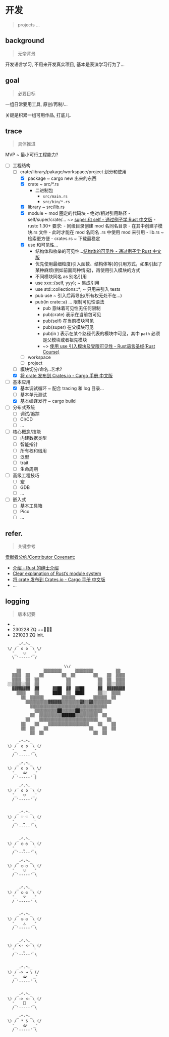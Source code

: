 # 开发
> projects ...


## background
> 无奈背景

开发语言学习, 不用来开发真实项目, 基本是表演学习行为了...

## goal
> 必要目标

一组日常要用工具, 原创/再制/...

关键是积累一组可用作品, 打底儿.

## trace
> 具体推进

MVP ~ 最小可行工程能力?

- [ ] 工程结构
    - [ ] crate/library/pakage/workspace/project 划分和使用
        - [x] package ~ cargo new 出来的东西
        - [x] crate ~ src/*.rs 
            - 二进制包
                - `src/main.rs` 
                - `src/bin/*.rs` 
        - [x] library ~ src/lib.rs
        - [x] module ~ mod 圈定的代码块
                - 绝对/相对引用路径
                - self/super/crate/... ~> [super 和 self - 通过例子学 Rust 中文版](https://rustwiki.org/zh-CN/rust-by-example/mod/split.html)
                - rustc 1.30+ 要求:
                    - 同级目录创建 mod 名同名目录
                    - 在其中创建子模块.rs 文件
                    - 此时才能在 mod 名同名 .rs 中使用 mod 来引用
                - lib.rs ~ 检索更方便
                - crates.rs ~ 下载最稳定
        - [x] use 和可见性...
            - 结构体和枚举的可见性...[结构体的可见性 - 通过例子学 Rust 中文版](https://rustwiki.org/zh-CN/rust-by-example/mod/struct_visibility.html#%E5%8F%82%E8%A7%81)
            - 优先使用最细粒度(引入函数、结构体等)的引用方式，如果引起了某种麻烦(例如前面两种情况)，再使用引入模块的方式
            - 不同模块同名 as 别名引用
            - use xxx::{self, yyy}; ~ 集成引用
            - use std::collections::*; ~ 只用来引入 tests
            - pub use ~ 引入后再导出(所有权无处不在...)
            - pub(in crate::a) ... 限制可见性语法
                - pub 意味着可见性无任何限制
                - pub(crate) 表示在当前包可见
                - pub(self) 在当前模块可见
                - pub(super) 在父模块可见
                - pub(in <path>) 表示在某个路径代表的模块中可见，其中 `path` 必须是父模块或者祖先模块
              - ~> [使用 use 引入模块及受限可见性 - Rust语言圣经(Rust Course)](https://course.rs/basic/crate-module/use.html#%E9%99%90%E5%88%B6%E5%8F%AF%E8%A7%81%E6%80%A7%E8%AF%AD%E6%B3%95)
        - [ ] workspace
        - [ ] project
    - [ ] 模块切分/命名..艺术?
    - [x] [将 crate 发布到 Crates.io - Cargo 手册 中文版](https://wangchujiang.com/rust-cn-document-for-docker/cargo/reference/publishing.html#%E6%89%93%E5%8C%85%E4%B8%80%E4%B8%AA-crate)
- [ ] 基本应用
    - [x] 基本调试循环 ~ 配合 tracing 和 log 目录...
    - [ ] 基本单元测试
    - [x] 基本编译发行 ~ cargo build
- [ ] 分布式系统
    - [ ] 调试/追踪
    - [ ] CI/CD
    - [ ] ...
- [ ] 核心概念/技能
    - [ ] 内建数据类型
    - [ ] 智能指针
    - [ ] 所有权和借用
    - [ ] 泛型
    - [ ] trait
    - [ ] 生命周期
- [ ] 高级工程技巧
    - [ ] 宏
    - [ ] GDB
    - [ ] ...
- [ ] 嵌入式
    - [ ] 基本工具箱
    - [ ] Pico
    - [ ] ...

## refer.
> 关键参考

[贡献者公约/Contributor Covenant:](https://www.contributor-covenant.org/zh-cn/version/2/1/code_of_conduct/)

- [介绍 - Rust 的绅士介绍](https://llever.com/gentle-intro/readme.zh.html)
- [Clear explanation of Rust’s module system](https://www.sheshbabu.com/posts/rust-module-system/)
- [将 crate 发布到 Crates.io - Cargo 手册 中文版](https://wangchujiang.com/rust-cn-document-for-docker/cargo/reference/publishing.html#%E6%89%93%E5%8C%85%E4%B8%80%E4%B8%AA-crate)
- ...

## logging
> 版本记要

- ..
- 230228 ZQ ++🦀🦀🦀
- 221023 ZQ init.



```
     _~^~^~_
 \/ /  o o  \ \/
   '_   u   _'
   \ '-----' /

                          \\/
     ▒▒          ▒▒▒▒▒▒▒▒      ▒▒▒▒▒▒▒▒          ▒▒
   ▒▒▒▒  ▒▒    ▒▒        ▒▒  ▒▒        ▒▒    ▒▒  ▒▒▒▒
   ▒▒▒▒  ▒▒  ▒▒            ▒▒            ▒▒  ▒▒  ▒▒▒▒
 ░░▒▒▒▒░░▒▒  ▒▒            ▒▒            ▒▒  ▒▒░░▒▒▒▒
   ▓▓▓▓▓▓▓▓  ▓▓      ▓▓██  ▓▓  ▓▓██      ▓▓  ▓▓▓▓▓▓▓▓
     ▒▒▒▒    ▒▒      ████  ▒▒  ████      ▒▒░░  ▒▒▒▒
       ▒▒  ▒▒▒▒▒▒        ▒▒▒▒▒▒        ▒▒▒▒▒▒  ▒▒
         ▒▒▒▒▒▒▒▒▒▒▓▓▓▓▓▓▒▒▒▒▒▒▒▒▓▓▒▒▓▓▒▒▒▒▒▒▒▒
           ▒▒▒▒▒▒▒▒▒▒▒▒▒▒▒▒▒▒▒▒▒▒▒▒▒▒▒▒▒▒▒▒▒▒
             ▒▒▒▒▒▒▒▒▒▒██▒▒▒▒▒▒██▒▒▒▒▒▒▒▒▒▒
           ▒▒  ▒▒▒▒▒▒▒▒▒▒██████▒▒▒▒▒▒▒▒▒▒  ▒▒
         ▒▒    ▒▒▒▒▒▒▒▒▒▒▒▒▒▒▒▒▒▒▒▒▒▒▒▒▒▒    ▒▒
       ▒▒    ▒▒    ▒▒▒▒▒▒▒▒▒▒▒▒▒▒▒▒▒▒    ▒▒    ▒▒
       ▒▒  ▒▒    ▒▒                  ▒▒    ▒▒  ▒▒
           ▒▒  ▒▒                      ▒▒  ▒▒

     _~^~^~_
 \) /  o o  \ (/
   '_   ¬   _'
   / '-----' \

     _-^-^-_
 \) /  o o  \ \/
   '_   𝟂   _'
   / '-----' |

     _-^-^-_
 \) /  o o  \ (/
   '_   ⩌   _'
   / '-----' /


     _-^-^-_
 \) /  ♡ ♡  \ (/
   '_   ⎵   _'
   / '-----' \


     _-^-^-_
 \) /  ◴ ◴  \ (/
   '_   ⎵   _'
   / '-----' \

     _-^-^-_
 \) /  ◷ ◷  \ (/
   '_   u   _'
   / '-----' \


     _-^-^-_
 \) /  ◵ ◵  \ (/
   '_   ▽   _'
   / '-----' \


     _-^-^-_
 \) /  ◶ ◶  \ (/
   '_   △   _'
   / '-----' \


     _-^-^-_
 \) / <- <- \ (/
   '_   ⎵   _'
   / '-----' \


     _-^-^-_
 \) / -> → \ (/
   '_   𝟂   _'
   / '-----' \


     _-^-^-_
 \) / -> <- \ (/
   '_   ⎕   _'
   / '-----' \

     _-^-^-_
 \) /  * $  \ (/
   '_   𝟂   _'
   / '-----' \

```
